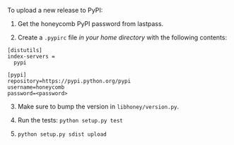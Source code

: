 To upload a new release to PyPI:

1. Get the honeycomb PyPI password from lastpass.

2. Create a `.pypirc` file *in your home directory* with the following contents:
```
[distutils]
index-servers =
  pypi

[pypi]
repository=https://pypi.python.org/pypi
username=honeycomb
password=<password>
```

3. Make sure to bump the version in `libhoney/version.py`.

4. Run the tests: `python setup.py test`

4. `python setup.py sdist upload`
